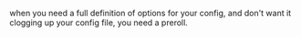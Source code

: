 when you need a full definition of options for your config, and don't want it clogging up your config file, you need a preroll.
